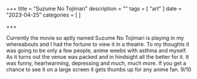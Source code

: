 +++
title = "Suzume No Tojimari"
description = ""
tags = [
 "art"
]
date = "2023-04-25"
categories = [
]

+++

Currently the movie so aptly named Suzume No Tojimari is playing in my whereabouts and I had the fortune to view it in a theatre. To my thoughts it was going to be only a few people, anime weebs with asthma and myself. As it turns out the venue was packed and in hindsight all the better for it. It was funny, heartwarming, depressing and much, much more. If you get a chance to see it on a large screen it gets thumbs up for any anime fan. 9/10


